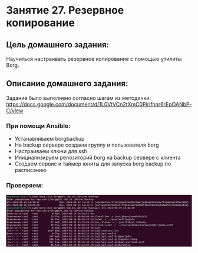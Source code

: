 # Занятие 27. Резервное копирование

## Цель домашнего задания:
Научиться настраивать резервное копирование с помощью утилиты Borg.

## Описание домашнего задания:

Задание было выполнено согласно шагам из методички:  
https://docs.google.com/document/d/1L0VtVCn2tXmC0Pirlfhnr6rEpOANbP-C/view  

### При помощи Ansible:  
- Устанавливаем borgbackup
- На backup сервере создаем группу и пользователя borg
- Настраиваем ключи для ssh
- Инициализируем репозиторий borg на backup сервере с клиента
- Создаем сервис и таймер юниты для запуска borg backup по расписанию

### Проверяем:
![image info](./check_backups.png)